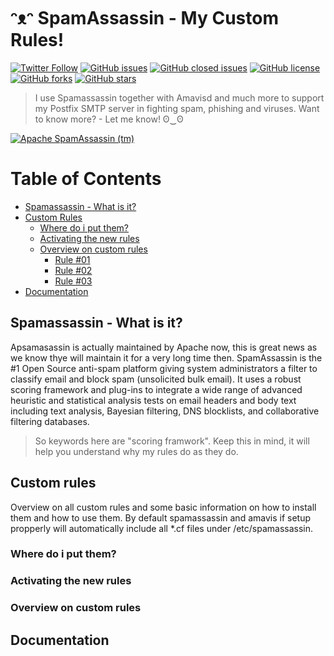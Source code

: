 # ᵔᴥᵔ SpamAssassin - My Custom Rules!

[![Twitter Follow](https://img.shields.io/twitter/follow/davidbl.svg?style=social&label=Follow)](https://twitter.com/davidbl) [![GitHub issues](https://img.shields.io/github/issues/kawaiipantsu/spamassassin-rules.svg)](https://github.com/kawaiipantsu/spamassassin-rules/issues) [![GitHub closed issues](https://img.shields.io/github/issues-closed/kawaiipantsu/spamassassin-rules.svg)](https://github.com/kawaiipantsu/spamassassin-rules/issues) [![GitHub license](https://img.shields.io/github/license/kawaiipantsu/spamassassin-rules.svg)](https://github.com/kawaiipantsu/spamassassin-rules/blob/master/LICENSE) [![GitHub forks](https://img.shields.io/github/forks/kawaiipantsu/spamassassin-rules.svg)](https://github.com/kawaiipantsu/spamassassin-rules/network) [![GitHub stars](https://img.shields.io/github/stars/kawaiipantsu/spamassassin-rules.svg)](https://github.com/kawaiipantsu/spamassassin-rules/stargazers)

> I use Spamassassin together with Amavisd and much more to support my Postfix SMTP server in fighting spam, phishing and viruses. Want to know more? - Let me know! ʘ‿ʘ

[![Apache SpamAssassin (tm)](https://upload.wikimedia.org/wikipedia/commons/thumb/b/b7/SpamAssassin_logo.png/599px-SpamAssassin_logo.png "Apache SpamAssassin (tm)")](https://spamassassin.apache.org)

# Table of Contents

 * [Spamassassin - What is it?](#spamassassin---what-is-it)
 * [Custom Rules](#custom-rules)
   * [Where do i put them?](#where-do-i-put-them)
   * [Activating the new rules](#activating--the--new--rules)
   * [Overview on custom rules](#overview-on-custom-rules)
     * [Rule #01](#)
     * [Rule #02](#)
     * [Rule #03](#)
 * [Documentation](#documentation)

## Spamassassin - What is it?

Apsamasassin is actually maintained by Apache now, this is great news as we know thye will maintain it for a very long time then. SpamAssassin is the #1 Open Source anti-spam platform giving system administrators a filter to classify email and block spam (unsolicited bulk email). It uses a robust scoring framework and plug-ins to integrate a wide range of advanced heuristic and statistical analysis tests on email headers and body text including text analysis, Bayesian filtering, DNS blocklists, and collaborative filtering databases.

> So keywords here are "scoring framwork". Keep this in mind, it will help you understand why my rules do as they do.

## Custom rules

Overview on all custom rules and some basic information on how to install them and how to use them. By default spamassassin and amavis if setup propperly will automatically include all *.cf files under /etc/spamassassin.

### Where do i put them?

### Activating the new rules

### Overview on custom rules

## Documentation
